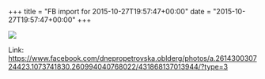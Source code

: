 +++
title = "FB import for 2015-10-27T19:57:47+00:00"
date = "2015-10-27T19:57:47+00:00"
+++

<img src="https://scontent.xx.fbcdn.net/v/t1.0-0/s130x130/12190040_431868137013944_3531128880047341157_n.jpg?oh=865fd33d203704795f0c1aef19ae01bb&oe=594F10C4" />


Link: https://www.facebook.com/dnepropetrovska.oblderg/photos/a.261430030724423.1073741830.260994040768022/431868137013944/?type=3

